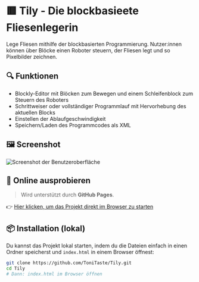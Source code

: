 # 🟥 Tily - Die blockbasieete Fliesenlegerin

Lege Fliesen mithilfe der blockbasierten Programmierung. Nutzer:innen können über Blöcke einen Roboter steuern, der Fliesen legt und so Pixelbilder zeichnen.

## 🔍 Funktionen

- Blockly-Editor mit Blöcken zum Bewegen und einem Schleifenblock zum Steuern des Roboters
- Schrittweiser oder vollständiger Programmlauf mit Hervorhebung des aktuellen Blocks
- Einstellen der Ablaufgeschwindigkeit
- Speichern/Laden des Programmcodes als XML

## 🖼️ Screenshot

![Screenshot der Benutzeroberfläche](img/Tily.png)

## 🚀 Online ausprobieren

> Wird unterstützt durch **GitHub Pages**.

👉 [Hier klicken, um das Projekt direkt im Browser zu starten](https://ToniTaste.github.io/Laby/)

## 📦 Installation (lokal)

Du kannst das Projekt lokal starten, indem du die Dateien einfach in einen Ordner speicherst und `index.html` in einem Browser öffnest:

```bash
git clone https://github.com/ToniTaste/Tily.git
cd Tily
# Dann: index.html im Browser öffnen

